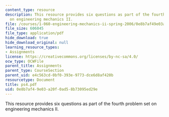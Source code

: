 ```yaml
---
content_type: resource
description: This resource provides six questions as part of the fourth problem set
  on engineering mechanics II.
file: /courses/1-060-engineering-mechanics-ii-spring-2006/0e8b7af49e03a20f0ad58b73095ed29e_ps4.pdf
file_size: 606045
file_type: application/pdf
hide_download: true
hide_download_original: null
learning_resource_types:
- Assignments
license: https://creativecommons.org/licenses/by-nc-sa/4.0/
ocw_type: OCWFile
parent_title: Assignments
parent_type: CourseSection
parent_uid: e4c563cd-0bf0-393e-9773-dce6d8af420b
resourcetype: Document
title: ps4.pdf
uid: 0e8b7af4-9e03-a20f-0ad5-8b73095ed29e
---
```

This resource provides six questions as part of the fourth problem set on engineering mechanics II.
